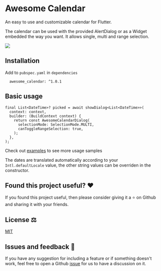 # Awesome Calendar

An easy to use and customizable calendar for Flutter.

The calendar can be used with the provided AlertDialog or as a Widget embedded the way you want. It allows single, multi and range selection.

![](https://github.com/molteo-engineering-team/awesome_calendar/tree/main/demo.gif)

## Installation

Add to `pubspec.yaml` in `dependencies` 

```
  awesome_calendar: ^1.0.1
```
## Basic usage

```
final List<DateTime>? picked = await showDialog<List<DateTime>>(
  context: context,
  builder: (BuildContext context) {
    return const AwesomeCalendarDialog(
      selectionMode: SelectionMode.MULTI,
      canToggleRangeSelection: true,
    );
  },
);
```

Check out [examples](https://github.com/molteo-engineering-team/awesome_calendar/tree/main/example/lib/main.dart) to see more usage samples

The dates are translated automatically according to your `Intl.defaultLocale` value, the other string values can be overriden in the constructor.

## Found this project useful? ❤️

If you found this project useful, then please consider giving it a ⭐️ on Github and sharing it with your friends.

## License ⚖️

[MIT](https://github.com/molteo-engineering-team/awesome_calendar/tree/main/LICENSE)

## Issues and feedback 💭

If you have any suggestion for including a feature or if something doesn't work, feel free to open a Github [issue](https://github.com/molteo-engineering-team/awesome_calendar/issues) for us to have a discussion on it.
